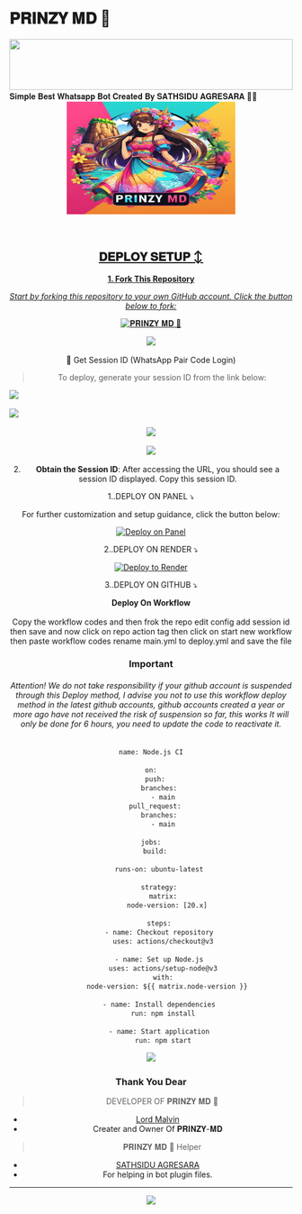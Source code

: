 # 𝐏𝐑𝐈𝐍𝐙𝐘 𝐌𝐃 🌈

<img src="https://i.imgur.com/dBaSKWF.gif" height="90" width="100%">
𝐒𝐢𝐦𝐩𝐥𝐞 𝐁𝐞𝐬𝐭 𝐖𝐡𝐚𝐭𝐬𝐚𝐩𝐩 𝐁𝐨𝐭 𝐂𝐫𝐞𝐚𝐭𝐞𝐝 𝐁𝐲 𝐒𝐀𝐓𝐇𝐒𝐈𝐃𝐔 𝐀𝐆𝐑𝐄𝐒𝐀𝐑𝐀 🌝💚
<div class = "repo" align = "center">
 
<a href = "#">
<img src = "https://raw.githubusercontent.com/sathsidu99/PRINZY-MD-MEDIA/refs/heads/main/LOGO/other3.jpeg"  width="300" height="200">
</img>
 <p align="center">
  <a href="#"><img src="http://readme-typing-svg.herokuapp.com?color=ff00ab&center=true&vCenter=true&multiline=false&lines=𝐏𝐑𝐈𝐍𝐙𝐘+𝐌𝐃+🌈+WHATSAPP+BOT" alt="">
   
## 𝐃𝐄𝐏𝐋𝐎𝐘 𝐒𝐄𝐓𝐔𝐏 ↕️

**1. Fork This Repository**

*_Start by forking this repository to your own GitHub account. Click the button below to fork:_*

  <a href="https://github.com/sathsidu99/PRINZY-MDfork"><img title="𝐏𝐑𝐈𝐍𝐙𝐘 𝐌𝐃 🌈" src="https://img.shields.io/badge/FORK-PRINZY-MDh?color=darkblue&style=for-the-badge&logo=stackshare"></a>

<a><img src='https://i.imgur.com/LyHic3i.gif'/>

🔑 Get Session ID (WhatsApp Pair Code Login)

> To deploy, generate your session ID from the link below:
<p align="left">
  <a href="https://prinzy-md-pair.onrender.com/?">
    <img src="https://img.shields.io/badge/%F0%9F%9A%80%20GET%20PAIR%20CODE%20WEB-ffcc00?style=for-the-badge"/>
  </a>
</p>

<p align="left">
  <a href="https://prinzy-md-pair-3.onrender.com/?">
    <img src="https://img.shields.io/badge/%F0%9F%9A%80%20GET%20PAIR%20CODE%20WEB-ffcc00?style=for-the-badge"/>
  </a>
</p>
<a><img src='https://i.imgur.com/LyHic3i.gif'/>


<a><img src='https://i.imgur.com/LyHic3i.gif'/>

2. **Obtain the Session ID**: After accessing the URL, you should see a session ID displayed. Copy this session ID.


1..DEPLOY ON PANEL ⤵️

For further customization and setup guidance, click the button below:

<div align="center">
  
  <a href="https://dashboard.katabump.com/auth/login#c4af9d">
    <img src="https://img.shields.io/badge/Deploy on Panel-28a745?style=for-the-badge" alt="Deploy on Panel"/>
  </a>
</div>
   
   
   
  2..DEPLOY ON RENDER ⤵️

[![Deploy to Render](https://render.com/images/deploy-to-render-button.svg)](https://render.com/deploy?repo=https://github.com/sathsidu99/PRINZY-MD.git)


   3..DEPLOY ON GITHUB ⤵️


</details>

<b><strong><summary align="center" style="color: Yello;">Deploy On Workflow</summary></strong></b>
<p style="text-align: center; font-size: 1.2em;">
 
<h8>Copy the workflow codes and then frok the repo edit config add session id then save and now click on repo action tag then click on start new workflow then paste workflow codes rename main.yml to deploy.yml and save the file</h8>
<h3 align-"center"> Important</h3>
<h6 align-"center">Attention! We do not take responsibility if your github account is suspended through this Deploy method, I advise you not to use this workflow deploy method in the latest github accounts, github accounts created a year or more ago have not received the risk of suspension so far, this works It will only be done for 6 hours, you need to update the code to reactivate it.</h6>

```
name: Node.js CI

on:
  push:
    branches:
      - main
  pull_request:
    branches:
      - main

jobs:
  build:

    runs-on: ubuntu-latest

    strategy:
      matrix:
        node-version: [20.x]

    steps:
    - name: Checkout repository
      uses: actions/checkout@v3

    - name: Set up Node.js
      uses: actions/setup-node@v3
      with:
        node-version: ${{ matrix.node-version }}

    - name: Install dependencies
      run: npm install

    - name: Start application
      run: npm start
```
<a><img src='https://i.imgur.com/LyHic3i.gif'/>

### Thank You Dear

> DEVELOPER OF 𝐏𝐑𝐈𝐍𝐙𝐘 𝐌𝐃 🌈
- [Lord Malvin ](https://github.com/sathsidu99)
- Creater and Owner Of 𝐏𝐑𝐈𝐍𝐙𝐘-𝐌𝐃

> 𝐏𝐑𝐈𝐍𝐙𝐘 𝐌𝐃 🌈 Helper
- [SATHSIDU AGRESARA](https://github.com/sathsidu99)
- For helping in bot plugin files.
---
<a><img src='https://i.imgur.com/LyHic3i.gif'/>
